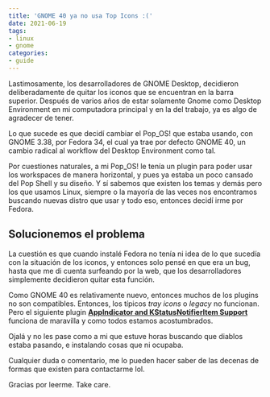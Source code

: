 ```yaml
---
title: 'GNOME 40 ya no usa Top Icons :('
date: 2021-06-19
tags:
- linux
- gnome
categories:
- guide
---
```


Lastimosamente, los desarrolladores de GNOME Desktop, decidieron deliberadamente de quitar los iconos que se encuentran en la barra superior. Después de varios años de estar solamente Gnome como Desktop Environment en mi computadora principal y en la del trabajo, ya es algo de agradecer de tener.

Lo que sucede es que decidí cambiar el Pop_OS! que estaba usando, con GNOME 3.38, por Fedora 34, el cual ya trae por defecto GNOME 40, un cambio radical al workflow del Desktop Environment como tal.

Por cuestiones naturales, a mi Pop_OS! le tenía un plugin para poder usar los workspaces de manera horizontal, y pues ya estaba un poco cansado del Pop Shell y su diseño. Y sí sabemos que existen los temas y demás pero los que usamos Linux, siempre o la mayoría de las veces nos encontramos buscando nuevas distro que usar y todo eso, entonces decidí irme por Fedora.

## Solucionemos el problema

La cuestión es que cuando instalé Fedora no tenía ni idea de lo que sucedía con la situación de los iconos, y entonces solo pensé en que era un bug, hasta que me di cuenta surfeando por la web, que los desarrolladores simplemente decidieron quitar esta función.

Como GNOME 40 es relativamente nuevo, entonces muchos de los plugins no son compatibles. Entonces, los típicos _tray icons_ o _legacy_ no funcionan. Pero el siguiente plugin **[AppIndicator and KStatusNotifierItem Support](https://extensions.gnome.org/extension/615/appindicator-support/)** funciona de maravilla y como todos estamos acostumbrados.

Ojalá y no les pase como a mi que estuve horas buscando que diablos estaba pasando, e instalando cosas que ni ocupaba.

Cualquier duda o comentario, me lo pueden hacer saber de las decenas de formas que existen para contactarme lol.

Gracias por leerme. Take care.
